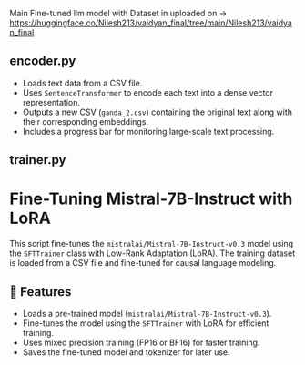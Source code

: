Main Fine-tuned llm model with Dataset in uploaded on -> https://huggingface.co/Nilesh213/vaidyan_final/tree/main/Nilesh213/vaidyan_final

## encoder.py
- Loads text data from a CSV file.
- Uses `SentenceTransformer` to encode each text into a dense vector representation.
- Outputs a new CSV (`ganda_2.csv`) containing the original text along with their corresponding embeddings.
- Includes a progress bar for monitoring large-scale text processing.


## trainer.py

# Fine-Tuning Mistral-7B-Instruct with LoRA

This script fine-tunes the `mistralai/Mistral-7B-Instruct-v0.3` model using the `SFTTrainer` class with Low-Rank Adaptation (LoRA). The training dataset is loaded from a CSV file and fine-tuned for causal language modeling.

## 🚀 Features

- Loads a pre-trained model (`mistralai/Mistral-7B-Instruct-v0.3`).
- Fine-tunes the model using the `SFTTrainer` with LoRA for efficient training.
- Uses mixed precision training (FP16 or BF16) for faster training.
- Saves the fine-tuned model and tokenizer for later use.
